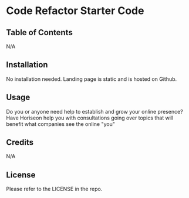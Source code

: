 # Code Refactor Starter Code
## Table of Contents 

N/A

## Installation

No installation needed. Landing page is static and is hosted on Github.

## Usage

Do you or anyone need help to establish and grow your online presence? Have Horiseon help you with consultations going over topics that will benefit what companies see the online "you"

## Credits

N/A

## License

Please refer to the LICENSE in the repo.